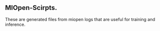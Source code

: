## MIOpen-Scirpts.

These are generated files from miopen logs that are useful for training and inference.

